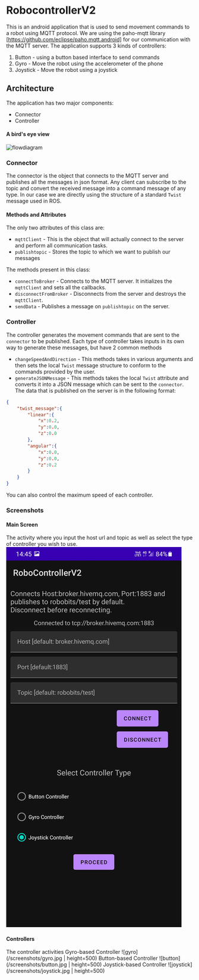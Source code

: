 # RobocontrollerV2
This is an android application that is used to send movement commands to a robot using MQTT protocol. We are using the paho-mqtt library [https://github.com/eclipse/paho.mqtt.android] for our communication with the MQTT server. The application supports 3 kinds of controllers:
1. Button - using a button based interface to send commands
2. Gyro - Move the robot using the accelerometer of the phone
3. Joystick - Move the robot using a joystick

## Architecture
The application has two major components:
- Connector
- Controller

#### A bird's eye view
![flowdiagram](/screenshots/flowdiagram.jpg)
### Connector
The connector is the object that connects to the MQTT server and publishes all the messages in json format. Any client can subscribe to the topic and convert the received message into a command message of any type. In our case we are directly using the structure of a standard `Twist` message used in ROS.
#### Methods and Attributes
The only two attributes of this class are:
- `mqttClient` - This is the object that will actually connect to the server and perform all communication tasks.
- `publishtopic` - Stores the topic to which we want to publish our messages

The methods present in this class:
- `connectToBroker` - Connects to the MQTT server. It initializes the `mqttClient` and sets all the callbacks.
- `disconnectFromBroker` - Disconnects from the server and destroys the `mqttClient`.
- `sendData` - Publishes a message on `publishtopic` on the server.

### Controller
The controller generates the movement commands that are sent to the `connector` to be published. Each type of controller takes inputs in its own way to generate these messages, but have 2 common methods
- `changeSpeedAndDirection` - This methods takes in various arguments and then sets the local `Twist` message structure to conform to the commands provided by the user.
- `generateJSONMessage` - This methods takes the local `Twist` attribute and converts it into a JSON message which can be sent to the `connector`. The data that is published on the server is in the following format:
```json
{
    "twist_message":{
        "linear":{
            "x":0.2,
            "y":0.0,
            "z":0.0
        },
        "angular":{
            "x":0.0,
            "y":0.0,
            "z":0.2
        }
    }
}
```
You can also control the maximum speed of each controller.

### Screenshots
#### Main Screen
The activity where you input the host url and topic as well as select the type of controller you wish to use.
![main_screen](/screenshots/main_screen.jpg)

#### Controllers
The controller activities
Gyro-based Controller
![gyro](/screenshots/gyro.jpg | height=500)
Button-based Controller
![button](/screenshots/button.jpg | height=500)
Joystick-based Controller
![joystick](/screenshots/joystick.jpg | height=500)